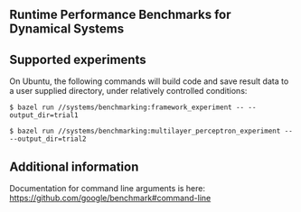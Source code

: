 Runtime Performance Benchmarks for Dynamical Systems
----------------------------------------------------

## Supported experiments

On Ubuntu, the following commands will build code and save result data
to a user supplied directory, under relatively controlled conditions:

    $ bazel run //systems/benchmarking:framework_experiment -- --output_dir=trial1

    $ bazel run //systems/benchmarking:multilayer_perceptron_experiment -- --output_dir=trial2

## Additional information

Documentation for command line arguments is here:
https://github.com/google/benchmark#command-line
